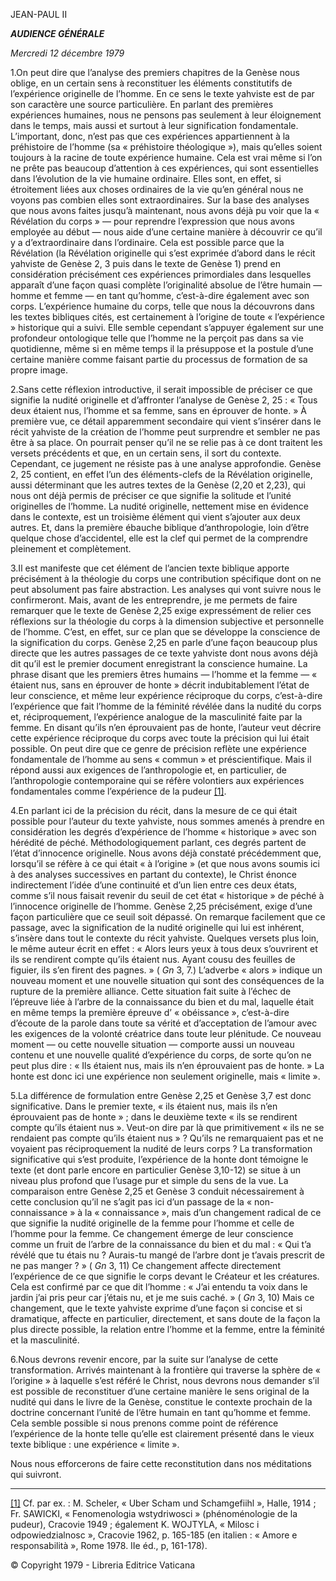 JEAN-PAUL II

***AUDIENCE GÉNÉRALE***

*Mercredi 12 décembre 1979*

1.On peut dire que l’analyse des premiers chapitres de la Genèse nous oblige, en un certain sens à reconstituer les éléments constitutifs de l’expérience originelle de l’homme. En ce sens le texte yahviste est de par son caractère une source particulière. En parlant des premières expériences humaines, nous ne pensons pas seulement à leur éloignement dans le temps, mais aussi et surtout à leur signification fondamentale. L’important, donc, n’est pas que ces expériences appartiennent à la préhistoire de l’homme (sa « préhistoire théologique »), mais qu’elles soient toujours à la racine de toute expérience humaine. Cela est vrai même si l’on ne prête pas beaucoup d’attention à ces expériences, qui sont essentielles dans l’évolution de la vie humaine ordinaire. Elles sont, en effet, si étroitement liées aux choses ordinaires de la vie qu’en général nous ne voyons pas combien elles sont extraordinaires. Sur la base des analyses que nous avons faites jusqu’à maintenant, nous avons déjà pu voir que la « Révélation du corps » — pour reprendre l’expression que nous avons employée au début — nous aide d’une certaine manière à découvrir ce qu’il y a d’extraordinaire dans l’ordinaire. Cela est possible parce que la Révélation (la Révélation originelle qui s’est exprimée d’abord dans le récit yahviste de Genèse 2, 3 puis dans le texte de Genèse 1) prend en considération précisément ces expériences primordiales dans lesquelles apparaît d’une façon quasi complète l’originalité absolue de l’être humain — homme et femme — en tant qu’homme, c’est-à-dire également avec son corps. L’expérience humaine du corps, telle que nous la découvrons dans les textes bibliques cités, est certainement à l’origine de toute « l’expérience » historique qui a suivi. Elle semble cependant s’appuyer également sur une profondeur ontologique telle que l’homme ne la perçoit pas dans sa vie quotidienne, même si en même temps il la présuppose et la postule d’une certaine manière comme faisant partie du processus de formation de sa propre image.

2.Sans cette réflexion introductive, il serait impossible de préciser ce que signifie la nudité originelle et d’affronter l’analyse de Genèse 2, 25 : « Tous deux étaient nus, l’homme et sa femme, sans en éprouver de honte. » À première vue, ce détail apparemment secondaire qui vient s’insérer dans le récit yahviste de la création de l’homme peut surprendre et sembler ne pas être à sa place. On pourrait penser qu’il ne se relie pas à ce dont traitent les versets précédents et que, en un certain sens, il sort du contexte. Cependant, ce jugement ne résiste pas à une analyse approfondie. Genèse 2, 25 contient, en effet l’un des éléments-clefs de la Révélation originelle, aussi déterminant que les autres textes de la Genèse (2,20 et 2,23), qui nous ont déjà permis de préciser ce que signifie la solitude et l’unité originelles de l’homme. La nudité originelle, nettement mise en évidence dans le contexte, est un troisième élément qui vient s’ajouter aux deux autres. Et, dans la première ébauche biblique d’anthropologie, loin d’être quelque chose d’accidentel, elle est la clef qui permet de la comprendre pleinement et complètement.

3.Il est manifeste que cet élément de l’ancien texte biblique apporte précisément à la théologie du corps une contribution spécifique dont on ne peut absolument pas faire abstraction. Les analyses qui vont suivre nous le confirmeront. Mais, avant de les entreprendre, je me permets de faire remarquer que le texte de Genèse 2,25 exige expressément de relier ces réflexions sur la théologie du corps à la dimension subjective et personnelle de l’homme. C’est, en effet, sur ce plan que se développe la conscience de la signification du corps. Genèse 2,25 en parle d’une façon beaucoup plus directe que les autres passages de ce texte yahviste dont nous avons déjà dit qu’il est le premier document enregistrant la conscience humaine. La phrase disant que les premiers êtres humains — l’homme et la femme — « étaient nus, sans en éprouver de honte » décrit indubitablement l’état de leur conscience, et même leur expérience réciproque du corps, c’est-à-dire l’expérience que fait l’homme de la féminité révélée dans la nudité du corps et, réciproquement, l’expérience analogue de la masculinité faite par la femme. En disant qu’ils n’en éprouvaient pas de honte, l’auteur veut décrire cette expérience réciproque du corps avec toute la précision qui lui était possible. On peut dire que ce genre de précision reflète une expérience fondamentale de l’homme au sens « commun » et préscientifique. Mais il répond aussi aux exigences de l’anthropologie et, en particulier, de l’anthropologie contemporaine qui se réfère volontiers aux expériences fondamentales comme l’expérience de la pudeur [\[1\]](#_edn1 "").

4.En parlant ici de la précision du récit, dans la mesure de ce qui était possible pour l’auteur du texte yahviste, nous sommes amenés à prendre en considération les degrés d’expérience de l’homme « historique » avec son hérédité de péché. Méthodologiquement parlant, ces degrés partent de l’état d’innocence originelle. Nous avons déjà constaté précédemment que, lorsqu’il se réfère à ce qui était « à l’origine » (et que nous avons soumis ici à des analyses successives en partant du contexte), le Christ énonce indirectement l’idée d’une continuité et d’un lien entre ces deux états, comme s’il nous faisait revenir du seuil de cet état « historique » de péché à l’innocence originelle de l’homme. Genèse 2,25 précisément, exige d’une façon particulière que ce seuil soit dépassé. On remarque facilement que ce passage, avec la signification de la nudité originelle qui lui est inhérent, s’insère dans tout le contexte du récit yahviste. Quelques versets plus loin, le même auteur écrit en effet : « Alors leurs yeux à tous deux s’ouvrirent et ils se rendirent compte qu’ils étaient nus. Ayant cousu des feuilles de figuier, ils s’en firent des pagnes. » ( *Gn* 3, 7.) L’adverbe « alors » indique un nouveau moment et une nouvelle situation qui sont des conséquences de la rupture de la première alliance. Cette situation fait suite à l’échec de l’épreuve liée à l’arbre de la connaissance du bien et du mal, laquelle était en même temps la première épreuve d’ « obéissance », c’est-à-dire d’écoute de la parole dans toute sa vérité et d’acceptation de l’amour avec les exigences de la volonté créatrice dans toute leur plénitude. Ce nouveau moment — ou cette nouvelle situation — comporte aussi un nouveau contenu et une nouvelle qualité d’expérience du corps, de sorte qu’on ne peut plus dire : « Ils étaient nus, mais ils n’en éprouvaient pas de honte. » La honte est donc ici une expérience non seulement originelle, mais « limite ».

5.La différence de formulation entre Genèse 2,25 et Genèse 3,7 est donc significative. Dans le premier texte, « ils étaient nus, mais ils n’en éprouvaient pas de honte » ; dans le deuxième texte « ils se rendirent compte qu’ils étaient nus ». Veut-on dire par là que primitivement « ils ne se rendaient pas compte qu’ils étaient nus » ? Qu’ils ne remarquaient pas et ne voyaient pas réciproquement la nudité de leurs corps ? La transformation significative qui s’est produite, l’expérience de la honte dont témoigne le texte (et dont parle encore en particulier Genèse 3,10-12) se situe à un niveau plus profond que l’usage pur et simple du sens de la vue. La comparaison entre Genèse 2,25 et Genèse 3 conduit nécessairement à cette conclusion qu’il ne s’agit pas ici d’un passage de la « non-connaissance » à la « connaissance », mais d’un changement radical de ce que signifie la nudité originelle de la femme pour l’homme et celle de l’homme pour la femme. Ce changement émerge de leur conscience comme un fruit de l’arbre de la connaissance du bien et du mal : « Qui t’a révélé que tu étais nu ? Aurais-tu mangé de l’arbre dont je t’avais prescrit de ne pas manger ? » ( *Gn* 3, 11) Ce changement affecte directement l’expérience de ce que signifie le corps devant le Créateur et les créatures. Cela est confirmé par ce que dit l’homme : « J’ai entendu ta voix dans le jardin j’ai pris peur car j’étais nu, et je me suis caché. » ( *Gn* 3, 10) Mais ce changement, que le texte yahviste exprime d’une façon si concise et si dramatique, affecte en particulier, directement, et sans doute de la façon la plus directe possible, la relation entre l’homme et la femme, entre la féminité et la masculinité.

6.Nous devrons revenir encore, par la suite sur l’analyse de cette transformation. Arrivés maintenant à la frontière qui traverse la sphère de « l’origine » à laquelle s’est référé le Christ, nous devrons nous demander s’il est possible de reconstituer d’une certaine manière le sens original de la nudité qui dans le livre de la Genèse, constitue le contexte prochain de la doctrine concernant l’unité de l’être humain en tant qu’homme et femme. Cela semble possible si nous prenons comme point de référence l’expérience de la honte telle qu’elle est clairement présenté dans le vieux texte biblique : une expérience « limite ».

Nous nous efforcerons de faire cette reconstitution dans nos méditations qui suivront.

* * *

[\[1\]](#_ednref1 "") Cf. par ex. : M. Scheler, « Uber Scham und Schamgefiihl », Halle, 1914 ; Fr. SAWICKI, « Fenomenologia wstydriwosci » (phénoménologie de la pudeur), Cracovie 1949 ; également K. WOJTYLA, « Milosc i odpowiedzialnosc », Cracovie 1962, p. 165-185 (en italien : « Amore e responsabilità », Rome 1978. IIe éd., p, 161-178).

© Copyright 1979 - Libreria Editrice Vaticana